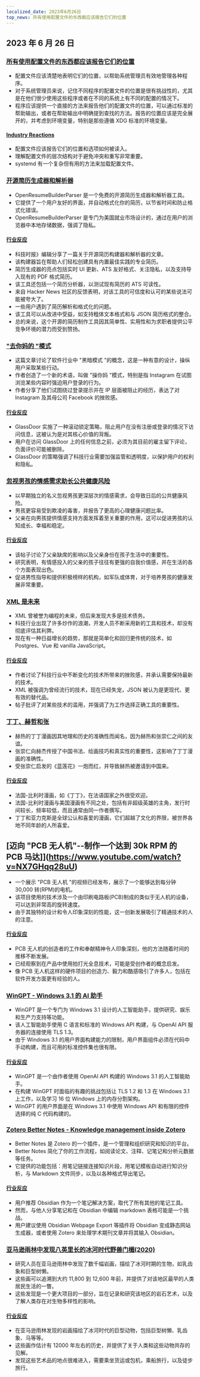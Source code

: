 ```yaml
---
localized_date: 2023年6月26日
top_news: 所有使用配置文件的东西都应该报告它们的位置
---
```


## 2023 年 6 月 26 日

### [所有使用配置文件的东西都应该报告它们的位置](https://utcc.utoronto.ca/~cks/space/blog/sysadmin/ReportConfigFileLocations)

- 配置文件应该清楚地表明它们的位置，以帮助系统管理员有效地管理各种程序。
- 对于系统管理员来说，记住不同程序的配置文件的位置是很有挑战性的，尤其是在他们很少使用这些程序或者在不同的系统上有不同的配置的情况下。
- 程序应该提供一个直接的方法来报告他们的配置文件的位置，可以通过标准的帮助输出，或者在帮助输出中明确提到查找的方法。报告的位置应该是完全展开的，并考虑到环境变量，特别是那些遵循 XDG 标准的环境变量。

#### [Industry Reactions](http://news.ycombinator.com/item?id=36465886)

- 配置文件应该报告它们的位置和选项如何被读入。
- 理解配置文件的层次结构对于避免冲突和重写非常重要。
- systemd 有一个复杂但有用的方法来加载配置文件。

### [开源简历生成器和解析器](https://www.open-resume.com/)

- OpenResumeBuilderParser 是一个免费的开源简历生成器和解析器工具。
- 它提供了一个用户友好的界面，并自动格式化你的简历，以节省时间和防止格式化错误。
- OpenResumeBuilderParser 是专门为美国就业市场设计的，通过在用户的浏览器中本地存储数据，强调了隐私。

#### [行业反应](http://news.ycombinator.com/item?id=36470297)

- 科技时报》编辑分享了一篇关于开源简历构建器和解析器的文章。
- 该构建器旨在帮助人们轻松创建具有内置最佳实践的专业简历。
- 简历生成器的亮点包括实时 UI 更新、ATS 友好格式、关注隐私，以及支持导入现有的 PDF 格式简历。
- 该工具还包括一个简历分析器，以测试现有简历的 ATS 可读性。
- 来自 Hacker News 社区的反馈表明，对该工具的可信度和认可的某些说法可能被夸大了。
- 一些用户遇到了简历解析和格式化的问题。
- 该工具可以从改进中受益，如支持粗体文本格式和与 JSON 简历格式的整合。
- 总的来说，这个开源的简历制作工具因其简单性、实用性和为求职者提供公平竞争环境的潜力而受到赞扬。

### ["去你妈的 "模式](https://cedwards.xyz/the-fuck-you-pattern/)

- 这篇文章讨论了软件行业中 "黑暗模式 "的概念，这是一种有意的设计，操纵用户采取某些行动。
- 作者创造了一个新的术语，叫做 "操你妈 "模式，特别是指 Instagram 在试图浏览某些内容时强迫用户登录的行为。
- 作者分享了他们试图绕过登录提示并在 IP 层面被阻止的经历，表达了对 Instagram 及其母公司 Facebook 的挫败感。

#### [行业反应](http://news.ycombinator.com/item?id=36467224)

- GlassDoor 实施了一种滚动锁定策略，阻止用户在没有注册或登录的情况下访问信息，这被认为是对其核心价值的背叛。
- 用户在访问 GlassDoor 上的任何信息之前，必须为其目前的雇主留下评论，负面评价可能被删除。
- GlassDoor 的策略强调了科技行业需要加强监管和透明度，以保护用户的权利和隐私。

### [忽视男孩的情感需求助长公共健康风险](https://www.wbur.org/cognoscenti/2023/06/15/boys-in-crisis-masculinity-andrew-reiner)

- 以早期独立的名义忽视男孩更深层次的情感需求，会导致日后的公共健康风险。
- 男孩更容易受到欺凌的毒害，并报告了更高的心理健康问题比率。
- 父亲在向男孩提供情感支持方面发挥着至关重要的作用，这可以促进男孩的认知成长、幸福和稳定。

#### [行业反应](http://news.ycombinator.com/item?id=36472041)

- 该帖子讨论了父亲缺席的影响以及父亲身份在孩子生活中的重要性。
- 研究表明，有情感投入的父亲的孩子往往有更强的自我价值感，并在生活的各个方面表现出色。
- 促进男性指导和提供积极榜样的机构，如军队或体育，对于培养男孩的健康发展非常重要。

### [XML 是未来](https://www.bitecode.dev/p/hype-cycles)

- XML 曾被誉为编程的未来，但后来发现大多是技术债务。
- 科技行业出现了许多炒作的浪潮，开发人员不断采用新的工具和技术，却没有彻底评估其利弊。
- 现在有一种日益增长的趋势，那就是简单化和回归更传统的技术，如 Postgres、Vue 和 vanilla JavaScript。

#### [行业反应](http://news.ycombinator.com/item?id=36466248)

- 作者讨论了科技行业中不断变化的技术所带来的挫败感，并承认需要保持最新的技术。
- XML 被强调为曾经流行的技术，现在已经失宠，JSON 被认为是更现代、更有效的替代品。
- 帖子批评了对某些技术的滥用，并强调了为工作选择正确工具的重要性。

### [丁丁、赫哲和张](https://thewire.in/books/tintin-herge-and-chang-a-friendship-that-changed-the-world)

- 赫热的丁丁漫画因其地理和历史的准确性而闻名，因为赫热和张崇仁之间的友谊。
- 张崇仁向赫杰传授了中国书法、绘画技巧和真实性的重要性，这影响了丁丁漫画的准确性。
- 受张崇仁启发的《蓝莲花》一炮而红，并导致赫热被邀请到中国来。

#### [行业反应](http://news.ycombinator.com/item?id=36468028)

- 法国-比利时漫画，如《丁丁》，在法语国家之外很受欢迎。
- 法国-比利时漫画与美国漫画有不同之处，包括有非超级英雄的主角，发行时间较长，频率较低，而且通常由同一作者撰写。
- 丁丁和亚力克斯是全球公认和喜爱的漫画，它们超越了文化的界限，被世界各地不同年龄的人所喜爱。

## [迈向 "PCB 无人机"--制作一个达到 30k RPM 的 PCB 马达]](https://www.youtube.com/watch?v=NX7GHqq28uU)

- 一个展示 "PCB 无人机 "的视频已经发布，展示了一个能够达到每分钟 30,000 转(RPM)的电机。
- 该项目使用的技术涉及一个由印刷电路板(PCB)制成的类似于无人机的设备，可以达到非常高的旋转速度。
- 由于其独特的设计和令人印象深刻的性能，这一创新发展吸引了精通技术的人的注意。

#### [行业反应](http://news.ycombinator.com/item?id=36465572)

- PCB 无人机的创造者的工作和奉献精神令人印象深刻，他的方法随着时间的推移不断发展。
- 已经观察到在产品中使用拍打光全息技术，可能是受创作者的概念启发。
- 像 PCB 无人机这样的硬件项目的创造力、毅力和酷感吸引了许多人，包括在软件开发方面更有经验的人。

### [WinGPT - Windows 3.1 的 AI 助手](https://www.dialup.net/wingpt/)

- WinGPT 是一个专门为 Windows 3.1 设计的人工智能助手，提供研究、娱乐和生产力支持等功能。
- 该人工智能助手使用 C 语言和标准的 Windows API 构建，与 OpenAI API 服务器的连接使用 TLS 1.3。
- 由于 Windows 3.1 的用户界面构建能力的限制，用户界面组件必须在代码中手动构建，而且可用的标准控件集也很有限。

#### [行业反应](http://news.ycombinator.com/item?id=36472854)

- WinGPT 是一个由作者使用 OpenAI API 构建的 Windows 3.1 的人工智能助手。
- 在构建 WinGPT 时面临的有趣的挑战包括让 TLS 1.2 和 1.3 在 Windows 3.1 上工作，以及学习 16 位 Windows 上的内存分割架构。
- WinGPT 的用户界面是在 Windows 3.1 中使用 Windows API 和有限的控件选择的纯 C 代码构建的。

### [Zotero Better Notes - Knowledge management inside Zotero](https://github.com/windingwind/zotero-better-notes)

- Better Notes 是 Zotero 的一个插件，是一个管理和组织研究和知识的平台。
- Better Notes 简化了你的工作流程，如阅读论文、注释、记笔记和分析元数据等任务。
- 它提供的功能包括：用笔记链接连接知识片段，用笔记模板自动进行知识分析，与 Markdown 文件同步，以及以各种格式导出笔记。

#### [行业反应](http://news.ycombinator.com/item?id=36465243)

- 用户推荐 Obsidian 作为一个笔记解决方案，取代了所有其他的笔记工具。
- 然而，与他人分享笔记和在 Obsidian 中编辑 markdown 表格可能是一个挑战。
- 用户建议使用 Obsidian Webpage Export 等插件将 Obsidian 变成静态网站生成器，或者使用 Zotero 来处理学术期刊文章并将其输入 Obsidian。

### [亚马逊雨林中发现八英里长的冰河时代野兽门楣(2020)](https://www.cnn.com/style/article/amazon-rainforest-ice-age-paintings-scli-intl/index.html)

- 研究人员在亚马逊雨林中发现了数千幅岩画，描绘了冰河时期的生物，如乳齿象和巨型树懒。
- 这些画可以追溯到大约 11,800 到 12,600 年前，并提供了对该地区最早的人类居民生活的一瞥。
- 这些发现是一个更大项目的一部分，旨在记录和研究该地区的岩石艺术，以及了解人类存在对生物多样性的影响。

#### [行业反应](http://news.ycombinator.com/item?id=36470058)

- 在亚马逊雨林发现的岩画描绘了冰河时代的巨型动物，包括巨型树懒、乳齿象、马等等。
- 这些画作估计有 12000 年左右的历史，并提供了关于人类和这些动物共存的见解。
- 发现这些艺术品的地点很难进入，需要乘坐货运或包机，乘船旅行，以及徒步旅行。


